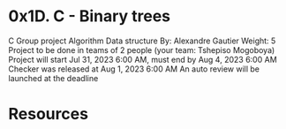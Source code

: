 # 0x1D. C - Binary trees

C
Group project
Algorithm
Data structure
 By: Alexandre Gautier
 Weight: 5
 Project to be done in teams of 2 people (your team: Tshepiso Mogoboya)
 Project will start Jul 31, 2023 6:00 AM, must end by Aug 4, 2023 6:00 AM
 Checker was released at Aug 1, 2023 6:00 AM
 An auto review will be launched at the deadline
# Resources

